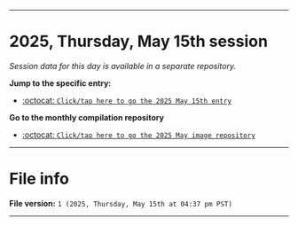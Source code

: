 
***

# 2025, Thursday, May 15th session

_Session data for this day is available in a separate repository._

**Jump to the specific entry:**

- [:octocat: `Click/tap here to go the 2025 May 15th entry`](https://github.com/seanpm2001/SeansLifeArchive_Images_ModernSmurfsVillage_Y2025_V5/tree/SeansLifeArchive_ModernSmurfsVillage_Y2025_V5_Main-dev/2025/05_May/15/)

**Go to the monthly compilation repository**

- [:octocat: `Click/tap here to go the 2025 May image repository`](https://github.com/seanpm2001/SeansLifeArchive_Images_ModernSmurfsVillage_Y2025_V5/)

***

# File info

**File version:** `1 (2025, Thursday, May 15th at 04:37 pm PST)`

***
